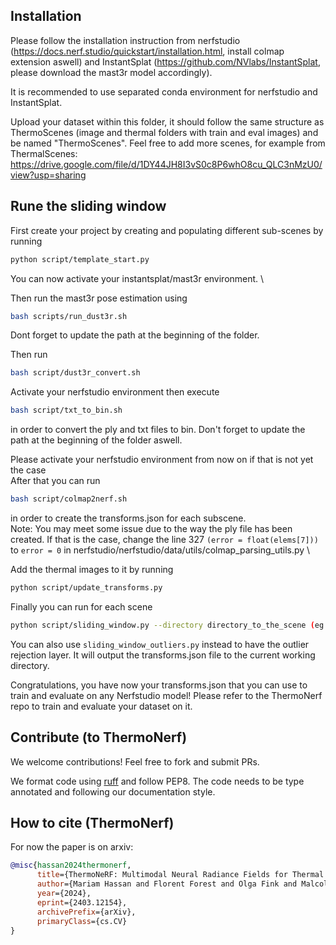 ## Installation
Please follow the installation instruction from nerfstudio (https://docs.nerf.studio/quickstart/installation.html, install colmap extension aswell) and InstantSplat (https://github.com/NVlabs/InstantSplat, please download the mast3r model accordingly). 

It is recommended to use separated conda environment for nerfstudio and InstantSplat. 

Upload your dataset within this folder, it should follow the same structure as ThermoScenes (image and thermal folders with train and eval images) and be named "ThermoScenes". Feel free to add more scenes, for example from ThermalScenes: https://drive.google.com/file/d/1DY44JH8I3vS0c8P6whO8cu_QLC3nMzU0/view?usp=sharing

## Rune the sliding window

First create your project by creating and populating different sub-scenes by running 

```bash
python script/template_start.py
```

You can now activate your instantsplat/mast3r environment. \


Then run the mast3r pose estimation using 
```bash
bash scripts/run_dust3r.sh
```
Dont forget to update the path at the beginning of the folder.

Then run 
```bash
bash script/dust3r_convert.sh
```
Activate your nerfstudio environment then execute 
```bash 
bash script/txt_to_bin.sh
```
in order to convert the ply and txt files to bin.  Don't forget to update the path at the beginning of the folder aswell.

Please activate your nerfstudio environment from now on if that is not yet the case  \
After that you can run 
```bash
bash script/colmap2nerf.sh
```

 in order to create the transforms.json for each subscene.\
Note: You may meet some issue due to the way the ply file has been created. If that is the case, change the line 327 `(error = float(elems[7]))` to `error = 0` in nerfstudio/nerfstudio/data/utils/colmap_parsing_utils.py \

Add the thermal images to it by running 
```bash
python script/update_transforms.py
```

Finally you can run for each scene 
```bash
python script/sliding_window.py --directory directory_to_the_scene (eg project/dust3r/trees)
```
You can also use `sliding_window_outliers.py` instead to have the outlier rejection layer. It will output the transforms.json file to the current working directory. 


Congratulations, you have now your transforms.json that you can use to train and evaluate on any Nerfstudio model! Please refer to the ThermoNerf repo to train and evaluate your dataset on it.






## Contribute (to ThermoNerf)

We welcome contributions! Feel free to fork and submit PRs.

We format code using [ruff](https://docs.astral.sh/ruff) and follow PEP8.
The code needs to be type annotated and following our documentation style.

## How to cite (ThermoNerf)

For now the paper is on arxiv:

```bibtex
@misc{hassan2024thermonerf,
      title={ThermoNeRF: Multimodal Neural Radiance Fields for Thermal Novel View Synthesis},
      author={Mariam Hassan and Florent Forest and Olga Fink and Malcolm Mielle},
      year={2024},
      eprint={2403.12154},
      archivePrefix={arXiv},
      primaryClass={cs.CV}
}
```
